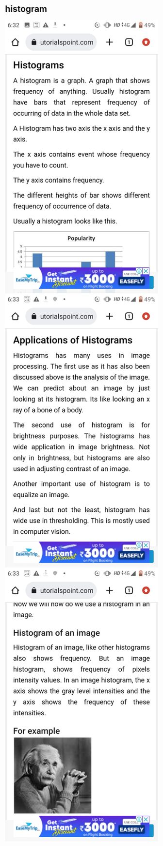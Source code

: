 # histogram
<!DOCTYPE html>
<html lang="en">
<head>
    <meta charset="UTF-8">
    <meta http-equiv="X-UA-Compatible" content="IE=edge">
    <meta name="viewport" content="width=device-width, initial-scale=1.0">
    <title>Document</title>
</head>
<body>
    <img src="2.jpeg" alt=""><br>
    <img src="3.jpeg" alt=""><br>
    <img src="4.jpeg" alt="">
    
</body>
</html>

